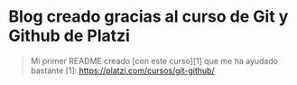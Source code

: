 # Blog creado gracias al curso de Git y Github de Platzi

 >Mi primer README creado [con este curso][1] que me ha ayudado bastante
[1]: https://platzi.com/cursos/git-github/

